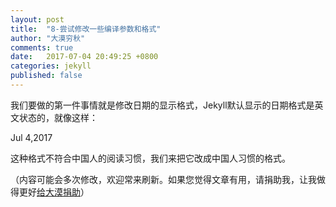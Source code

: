 ```yaml
---
layout: post
title:  "8-尝试修改一些编译参数和格式"
author: "大漠穷秋"
comments: true
date:   2017-07-04 20:49:25 +0800
categories: jekyll
published: false
---
```


我们要做的第一件事情就是修改日期的显示格式，Jekyll默认显示的日期格式是英文状态的，就像这样：

Jul 4,2017

这种格式不符合中国人的阅读习惯，我们来把它改成中国人习惯的格式。



（内容可能会多次修改，欢迎常来刷新。如果您觉得文章有用，请捐助我，让我做得更好<a href="http://damoqiongqiu.github.io/donate/index.html">给大漠捐助</a>）